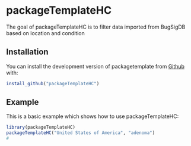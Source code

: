 
<!-- README.md is generated from README.Rmd. Please edit that file -->

# packageTemplateHC

<!-- badges: start -->
<!-- badges: end -->

The goal of packageTemplateHC is to filter data imported from BugSigDB based on location and condition

## Installation

You can install the development version of packagetemplate from
[Github](https://github.com) with:

``` r
install_github("packageTemplateHC")
```

## Example

This is a basic example which shows how to use packageTemplateHC:

``` r
library(packageTemplateHC)
packageTemplateHC("United States of America", "adenoma")
#
```
